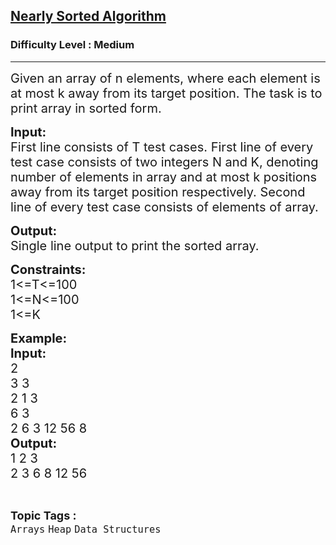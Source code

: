 <h2><a href="https://practice.geeksforgeeks.org/problems/nearly-sorted-algorithm/0">Nearly Sorted Algorithm</a></h2><h3>Difficulty Level : Medium</h3><hr><div class="problems_problem_content__Xm_eO"><p><span style="font-size:20px">Given an array of n elements, where each element is at most k away from its target position. The task is to print array in sorted form.</span></p>

<p><span style="font-size:20px"><strong>Input:</strong><br>
First line consists of T test cases. First line of every test case consists of two integers N and K, denoting number of elements in array and at most k positions away from its target position respectively. Second line of every test case consists of elements of array.</span></p>

<p><span style="font-size:20px"><strong>Output:</strong><br>
Single line output to print the sorted array.</span></p>

<p><span style="font-size:20px"><strong>Constraints:</strong><br>
1&lt;=T&lt;=100<br>
1&lt;=N&lt;=100<br>
1&lt;=K</span></p>

<p><span style="font-size:20px"><strong>Example:<br>
Input:</strong><br>
2<br>
3 3<br>
2 1 3<br>
6 3<br>
2 6 3 12 56 8<br>
<strong>Output:</strong><br>
1 2 3<br>
2 3 6 8 12 56</span></p>
</div><br><p><span style=font-size:18px><strong>Topic Tags : </strong><br><code>Arrays</code>&nbsp;<code>Heap</code>&nbsp;<code>Data Structures</code>&nbsp;